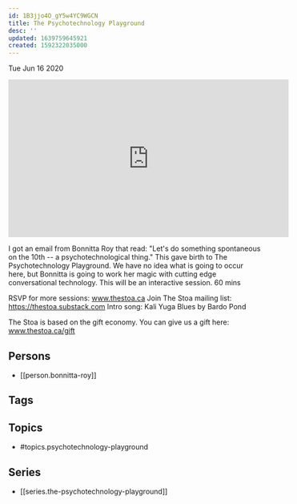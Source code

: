 ```yaml
---
id: 1B3jjo4O_gY5w4YC9WGCN
title: The Psychotechnology Playground
desc: ''
updated: 1639759645921
created: 1592322035000
---
```





Tue Jun 16 2020

<iframe width="560" height="315" src="https://www.youtube.com/embed/b45qlpPY7Lg" title="The Psychotechnology Playground w/ Bonnitta Roy (June 5th , 2020)" frameborder="0" allow="accelerometer; autoplay; clipboard-write; encrypted-media; gyroscope; picture-in-picture" allowfullscreen ></iframe>

I got an email from Bonnitta Roy that read: "Let's do something spontaneous on the 10th -- a psychotechnological thing." This gave birth to The Psychotechnology Playground. We have no idea what is going to occur here, but Bonnitta is going to work her magic with cutting edge conversational technology. This will be an interactive session. 60 mins

RSVP for more sessions: www.thestoa.ca
Join The Stoa mailing list: https://thestoa.substack.com
Intro song: Kali Yuga Blues by Bardo Pond

The Stoa is based on the gift economy. You can give us a gift here: www.thestoa.ca/gift

## Persons

- [[person.bonnitta-roy]]

## Tags



## Topics

- #topics.psychotechnology-playground

## Series

- [[series.the-psychotechnology-playground]]

